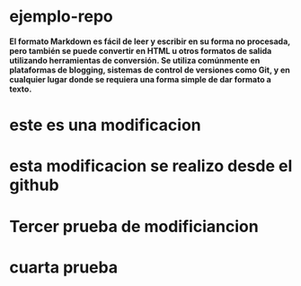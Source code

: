 # ejemplo-repo 
**El formato Markdown es fácil de leer y escribir en su forma no procesada, pero también se puede convertir en HTML u otros formatos de salida utilizando herramientas de conversión. Se utiliza comúnmente en plataformas de blogging, sistemas de control de versiones como Git, y en cualquier lugar donde se requiera una forma simple de dar formato a texto.**

# este es una modificacion

# esta modificacion se realizo desde el github

# Tercer prueba de modificiancion 

# cuarta prueba


